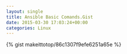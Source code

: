 ```yaml
---
layout: single                                                                                                              
title: Ansible Basic Comands.Gist                                                                                                                       
date: 2015-03-30 17:03:24+00:00                                                                                                                        
categories: Linux                                                                                                                
---                                                                                                                              
```


{% gist makeittotop/86c1307f9efe6251a65e %}                                                                                                           

